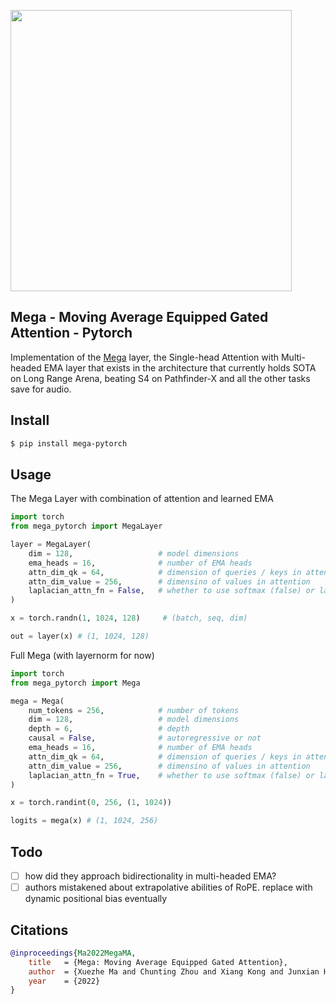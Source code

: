 <img src="./mega.png" width="450px"></img>

## Mega - Moving Average Equipped Gated Attention - Pytorch

Implementation of the <a href="https://arxiv.org/abs/2209.10655">Mega</a> layer, the Single-head Attention with Multi-headed EMA layer that exists in the architecture that currently holds SOTA on Long Range Arena, beating S4 on Pathfinder-X and all the other tasks save for audio.

## Install

```bash
$ pip install mega-pytorch
```

## Usage

The Mega Layer with combination of attention and learned EMA

```python
import torch
from mega_pytorch import MegaLayer

layer = MegaLayer(
    dim = 128,                   # model dimensions
    ema_heads = 16,              # number of EMA heads
    attn_dim_qk = 64,            # dimension of queries / keys in attention
    attn_dim_value = 256,        # dimensino of values in attention
    laplacian_attn_fn = False,   # whether to use softmax (false) or laplacian attention fn (improved relu squared)
)

x = torch.randn(1, 1024, 128)     # (batch, seq, dim)

out = layer(x) # (1, 1024, 128)
```

Full Mega (with layernorm for now)

```python
import torch
from mega_pytorch import Mega

mega = Mega(
    num_tokens = 256,            # number of tokens
    dim = 128,                   # model dimensions
    depth = 6,                   # depth
    causal = False,              # autoregressive or not
    ema_heads = 16,              # number of EMA heads
    attn_dim_qk = 64,            # dimension of queries / keys in attention
    attn_dim_value = 256,        # dimensino of values in attention
    laplacian_attn_fn = True,    # whether to use softmax (false) or laplacian attention fn (improved relu squared)
)

x = torch.randint(0, 256, (1, 1024))

logits = mega(x) # (1, 1024, 256)
```

## Todo

- [ ] how did they approach bidirectionality in multi-headed EMA?
- [ ] authors mistakened about extrapolative abilities of RoPE. replace with dynamic positional bias eventually

## Citations

```bibtex
@inproceedings{Ma2022MegaMA,
    title   = {Mega: Moving Average Equipped Gated Attention},
    author  = {Xuezhe Ma and Chunting Zhou and Xiang Kong and Junxian He and Liangke Gui and Graham Neubig and Jonathan May and Luke Zettlemoyer},
    year    = {2022}
}
```
